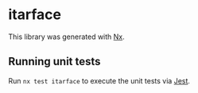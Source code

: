 # itarface

This library was generated with [Nx](https://nx.dev).

## Running unit tests

Run `nx test itarface` to execute the unit tests via [Jest](https://jestjs.io).
